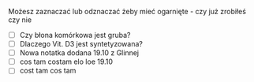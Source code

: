 Możesz zaznaczać lub odznaczać żeby mieć ogarnięte - czy już zrobiłeś czy nie

- [ ] Czy błona komórkowa jest gruba?
- [ ] Dlaczego Vit. D3 jest syntetyzowana?
- [ ] Nowa notatka dodana 19.10 z Glinnej
- [ ] cos tam costam elo loe 19.10
- [ ] cost tam cos tam